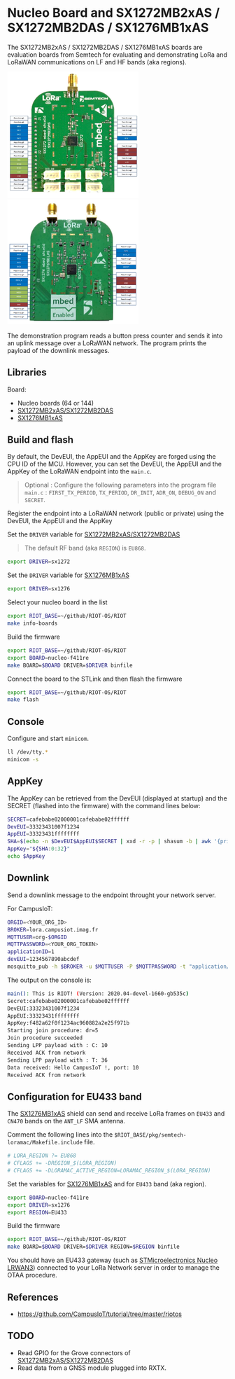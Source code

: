 # Nucleo Board and SX1272MB2xAS / SX1272MB2DAS / SX1276MB1xAS

The SX1272MB2xAS / SX1272MB2DAS / SX1276MB1xAS boards are evaluation boards from Semtech for evaluating and demonstrating LoRa and LoRaWAN communications on LF and HF bands (aka regions).

<img src="images/sx1272mb2xas-pinout.jpg" alt="SX1272MB2xAS" width="300px"> <img src="images/sx1276mb1xas-pinout.png" alt="SX1276MB1xAS" width="300px">

The demonstration program reads a button press counter and sends it into an uplink message over a LoRaWAN network. The program prints the payload of the downlink messages. 

## Libraries

Board:
* Nucleo boards (64 or 144)
* [SX1272MB2xAS/SX1272MB2DAS](https://os.mbed.com/components/SX1272MB2xAS/)
* [SX1276MB1xAS](https://os.mbed.com/components/SX1276MB1xAS/)

## Build and flash

By default, the DevEUI, the AppEUI and the AppKey are forged using the CPU ID of the MCU. However, you can set the DevEUI, the AppEUI and the AppKey of the LoRaWAN endpoint into the `main.c`.

> Optional : Configure the following parameters into the program file `main.c` : `FIRST_TX_PERIOD`, `TX_PERIOD`, `DR_INIT`, `ADR_ON`, `DEBUG_ON` and `SECRET`.

Register the endpoint into a LoRaWAN network (public or private) using the DevEUI, the AppEUI and the AppKey

Set the `DRIVER` variable for [SX1272MB2xAS/SX1272MB2DAS](https://os.mbed.com/components/SX1272MB2xAS/)

> The default RF band (aka `REGION`) is `EU868`.

```bash
export DRIVER=sx1272
```

Set the `DRIVER` variable for [SX1276MB1xAS](https://os.mbed.com/components/SX1276MB1xAS/)
```bash
export DRIVER=sx1276
```

Select your nucleo board in the list
```bash
export RIOT_BASE=~/github/RIOT-OS/RIOT
make info-boards
```

Build the firmware
```bash
export RIOT_BASE=~/github/RIOT-OS/RIOT
export BOARD=nucleo-f411re
make BOARD=$BOARD DRIVER=$DRIVER binfile
```

Connect the board to the STLink and then flash the firmware
```bash
export RIOT_BASE=~/github/RIOT-OS/RIOT
make flash
```

## Console
Configure and start `minicom`.

```bash
ll /dev/tty.*
minicom -s
```

## AppKey

The AppKey can be retrieved from the DevEUI (displayed at startup) and the SECRET (flashed into the firmware) with the command lines below:

```bash
SECRET=cafebabe02000001cafebabe02ffffff                                         
DevEUI=33323431007f1234                                                         
AppEUI=33323431ffffffff                                                        
SHA=$(echo -n $DevEUI$AppEUI$SECRET | xxd -r -p | shasum -b | awk '{print $1}')
AppKey="${SHA:0:32}"
echo $AppKey
```

## Downlink

Send a downlink message to the endpoint throught your network server.

For CampusIoT:
```bash
ORGID=<YOUR_ORG_ID>
BROKER=lora.campusiot.imag.fr
MQTTUSER=org-$ORGID
MQTTPASSWORD=<YOUR_ORG_TOKEN>
applicationID=1
devEUI=1234567890abcdef
mosquitto_pub -h $BROKER -u $MQTTUSER -P $MQTTPASSWORD -t "application/$applicationID/device/$devEUI/tx" -m '{"reference": "abcd1234","confirmed": true, "fPort": 10,"data":"SGVsbG8gQ2FtcHVzSW9UICE="}'
```

The output on the console is:
```bash
main(): This is RIOT! (Version: 2020.04-devel-1660-gb535c)
Secret:cafebabe02000001cafebabe02ffffff                                         
DevEUI:33323431007f1234                                                         
AppEUI:33323431ffffffff                                                         
AppKey:f482a62f0f1234ac960882a2e25f971b                                         
Starting join procedure: dr=5                                                   
Join procedure succeeded                                                        
Sending LPP payload with : C: 10                                             
Received ACK from network                                                       
Sending LPP payload with : T: 36                                             
Data received: Hello CampusIoT !, port: 10                                      
Received ACK from network                                                       
```

## Configuration for EU433 band

The [SX1276MB1xAS](https://os.mbed.com/components/SX1276MB1xAS/) shield can send and receive LoRa frames on `EU433` and `CN470` bands on the `ANT_LF` SMA antenna.

Comment the following lines into the `$RIOT_BASE/pkg/semtech-loramac/Makefile.include` file.
```makefile
# LORA_REGION ?= EU868
# CFLAGS += -DREGION_$(LORA_REGION)
# CFLAGS += -DLORAMAC_ACTIVE_REGION=LORAMAC_REGION_$(LORA_REGION)
```

Set the variables for [SX1276MB1xAS](https://os.mbed.com/components/SX1276MB1xAS/) and for `EU433` band (aka region).
```bash
export BOARD=nucleo-f411re
export DRIVER=sx1276
export REGION=EU433
```

Build the firmware
```bash
export RIOT_BASE=~/github/RIOT-OS/RIOT
make BOARD=$BOARD DRIVER=$DRIVER REGION=$REGION binfile
```

You should have an EU433 gateway (such as [STMicroelectronics Nucleo LRWAN3](https://github.com/CampusIoT/tutorial/blob/master/p-nucleo-lrwan/README.md#d%C3%A9marrage-de-la-gateway-lrwan3-433-mhz)) connected to your LoRa Network server in order to manage the OTAA procedure.


## References
* https://github.com/CampusIoT/tutorial/tree/master/riotos

## TODO
* Read GPIO for the Grove connectors of [SX1272MB2xAS/SX1272MB2DAS](https://os.mbed.com/components/SX1272MB2xAS/)
* Read data from a GNSS module plugged into RXTX.
